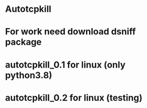 # Autotcpkill
#
# For work need download dsniff package 
#
#
#
# autotcpkill_0.1 for linux (only python3.8)
#
# autotcpkill_0.2 for linux (testing)
#
#
